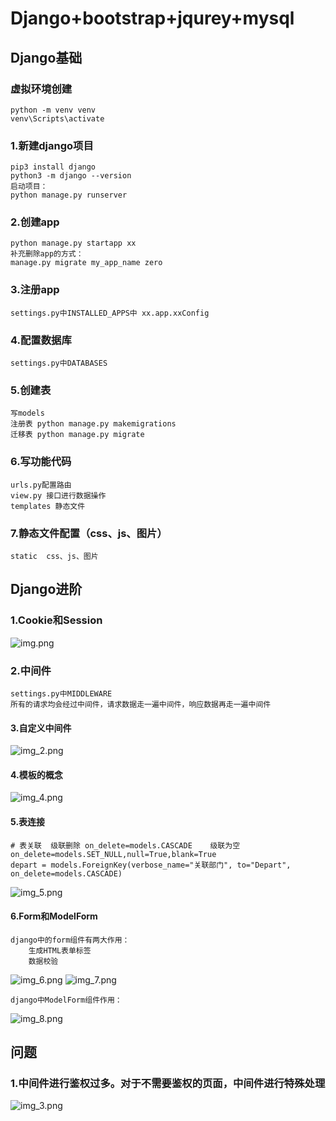 
# Django+bootstrap+jqurey+mysql
## Django基础
### 虚拟环境创建
    python -m venv venv
    venv\Scripts\activate
### 1.新建django项目
    pip3 install django
    python3 -m django --version
    启动项目：
    python manage.py runserver
### 2.创建app
    python manage.py startapp xx
    补充删除app的方式：
    manage.py migrate my_app_name zero 
### 3.注册app
    settings.py中INSTALLED_APPS中 xx.app.xxConfig

### 4.配置数据库
    settings.py中DATABASES
### 5.创建表
    写models
    注册表 python manage.py makemigrations
    迁移表 python manage.py migrate
### 6.写功能代码
    urls.py配置路由
    view.py 接口进行数据操作
    templates 静态文件
### 7.静态文件配置（css、js、图片）
    static  css、js、图片

## Django进阶
### 1.Cookie和Session
![img.png](img.png)
### 2.中间件
    settings.py中MIDDLEWARE
    所有的请求均会经过中间件，请求数据走一遍中间件，响应数据再走一遍中间件
#### 3.自定义中间件
![img_2.png](img_2.png)

#### 4.模板的概念
![img_4.png](img_4.png)

#### 5.表连接
    # 表关联  级联删除 on_delete=models.CASCADE    级联为空 on_delete=models.SET_NULL,null=True,blank=True
    depart = models.ForeignKey(verbose_name="关联部门", to="Depart", on_delete=models.CASCADE)
![img_5.png](img_5.png)

#### 6.Form和ModelForm
    django中的form组件有两大作用：
        生成HTML表单标签
        数据校验
![img_6.png](img_6.png)
![img_7.png](img_7.png)

    django中ModelForm组件作用：
![img_8.png](img_8.png)
## 问题
### 1.中间件进行鉴权过多。对于不需要鉴权的页面，中间件进行特殊处理
![img_3.png](img_3.png)